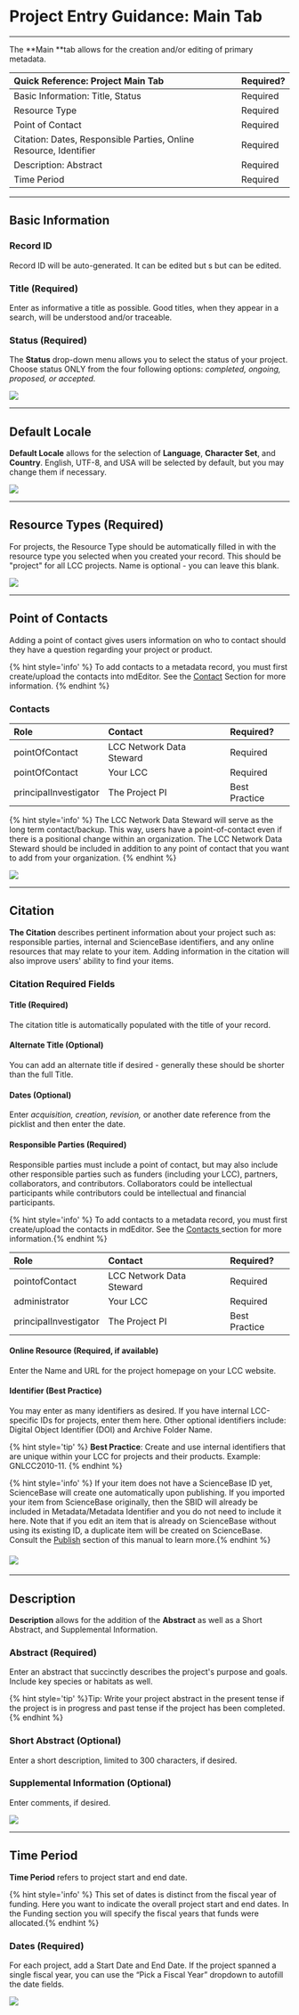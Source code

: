# Project Entry Guidance: Main Tab

---

The **Main **tab allows for the creation and/or editing of primary metadata.

| Quick Reference: Project Main Tab | Required? |
| :--- |:--- |
| Basic Information: Title, Status |Required |
| Resource Type |Required |
| Point of Contact |Required |
| Citation: Dates, Responsible Parties, Online Resource, Identifier |Required |
| Description: Abstract |Required |
| Time Period |Required |

---

## Basic Information

### Record ID 

Record ID will be auto-generated. It can be edited but s but can be edited.

### Title \(Required\)

Enter as informative a title as possible. Good titles, when they appear in a search, will be understood and/or traceable.

### Status \(Required\)

The **Status** drop-down menu allows you to select the status of your project. Choose status ONLY from the four following options: _completed, ongoing, proposed, or accepted._

![](/assets/main_screenshot_updated.png)

---

## Default Locale

**Default Locale** allows for the selection of **Language**, **Character Set**, and **Country**. English, UTF-8, and USA will be selected by default, but you may change them if necessary.

![](/assets/default_locale.png)

---

## Resource Types \(Required\)

For projects, the Resource Type should be automatically filled in with the resource type you selected when you created your record. This should be "project" for all LCC projects. Name is optional - you can leave this blank.

![](/assets/resource_types.png)

---

## Point of Contacts

Adding a point of contact gives users information on who to contact should they have a question regarding your project or product. 

{% hint style='info' %} To add contacts to a metadata record, you must first create/upload the contacts into mdEditor. See the [Contact](/product-entry-guidance/contact-entry-guidance.md) Section for more information. {% endhint %}

### Contacts

| Role | Contact |Required?|
| :--- | :--- |:--- |
| pointOfContact | LCC Network Data Steward |Required|
| pointOfContact | Your LCC  | Required |
| principalInvestigator | The Project PI | Best Practice|



{% hint style='info' %} The LCC Network Data Steward will serve as the long term contact/backup. This way, users have a point-of-contact even if there is a positional change within an organization. The LCC Network Data Steward should be included in addition to any point of contact that you want to add from your organization. {% endhint %}


![](/assets/point_of_contacts.png)

---

## Citation

**The Citation** describes pertinent information about your project such as: responsible parties, internal and ScienceBase identifiers, and any online resources that may relate to your item. Adding information in the citation will also improve users' ability to find your items.

### Citation Required Fields

#### Title \(Required\)

The citation title is automatically populated with the title of your record.

#### Alternate Title \(Optional\)

You can add an alternate title if desired - generally these should be shorter than the full Title.

#### Dates \(Optional\)

Enter _acquisition, creation, revision,_ or another date reference from the picklist and then enter the date.

#### Responsible Parties \(Required\)

Responsible parties must include a point of contact, but may also include other responsible parties such as funders \(including your LCC\), partners, collaborators, and contributors. Collaborators could be intellectual participants while contributors could be intellectual and financial participants.

{% hint style='info' %} To add contacts to a metadata record, you must first create/upload the contacts in mdEditor. See the [Contacts ](/contacts.md)section for more information.{% endhint %}


| Role | Contact | Required? |
| :--- | :--- | :--- |
| pointofContact | LCC Network Data Steward | Required |
| administrator | Your LCC | Required |
| principalInvestigator | The Project PI | Best Practice|


#### Online Resource \(Required, if available\)

Enter the Name and URL for the project homepage on your LCC website.

#### Identifier (Best Practice)

You may enter as many identifiers as desired. If you have internal LCC-specific IDs for projects, enter them here. Other optional identifiers include: Digital Object Identifier \(DOI\) and Archive Folder Name.

{% hint style='tip' %} **Best Practice**: Create and use internal identifiers that are unique within your LCC for projects and their products. Example: GNLCC2010-11. {% endhint %}

{% hint style='info' %} If your item does not have a ScienceBase ID yet, ScienceBase will create one automatically upon publishing. If you imported your item from ScienceBase originally, then the SBID will already be included in Metadata/Metadata Identifier and you do not need to include it here. Note that if you edit an item that is already on ScienceBase without using its existing ID, a duplicate item will be created on ScienceBase. Consult the [Publish](/publish.md) section of this manual to learn more.{% endhint %}



#### ![](/assets/citation_updated.png)

---

## Description

**Description** allows for the addition of the **Abstract** as well as a Short Abstract, and Supplemental Information.

### Abstract \(Required\)

Enter an abstract that succinctly describes the project's purpose and goals. Include key species or habitats as well.

{% hint style='tip' %}Tip: Write your project abstract in the present tense if the project is in progress and past tense if the project has been completed.{% endhint %}

### Short Abstract \(Optional\)

Enter a short description, limited to 300 characters, if desired.

### Supplemental Information \(Optional\)

Enter comments, if desired.

![](/assets/description_lcc.png)

---

## Time Period

**Time Period** refers to project start and end date.

{% hint style='info' %} This set of dates is distinct from the fiscal year of funding. Here you want to indicate the overall project start and end dates. In the Funding section you will specify the fiscal years that funds were allocated.{% endhint %}

### Dates \(Required\)

For each project, add a Start Date and End Date. If the project spanned a single fiscal year, you can use the “Pick a Fiscal Year” dropdown to autofill the date fields. 

![](/assets/time_period.png)





